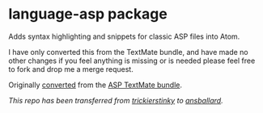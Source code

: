 # language-asp package

Adds syntax highlighting and snippets for classic ASP files into Atom.

I have only converted this from the TextMate bundle, and have made no other changes if you feel anything is missing or is needed please feel free to fork and drop me a merge request.

Originally [converted](http://atom.io/docs/latest/converting-a-text-mate-bundle)
from the [ASP TextMate bundle](https://github.com/textmate/asp.tmbundle).

_This repo has been transferred from [trickierstinky](https://github.com/trickierstinky) to [ansballard](https://github.com/ansballard)._
